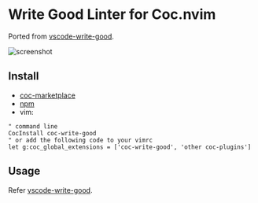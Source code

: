 # Write Good Linter for Coc.nvim

Ported from [vscode-write-good](https://github.com/nix-community/vscode-write-good).

![screenshot](https://github.com/user-attachments/assets/b82895e2-4f72-45c6-aad7-ee3da39e85f4)

## Install

- [coc-marketplace](https://github.com/fannheyward/coc-marketplace)
- [npm](https://www.npmjs.com/package/coc-write-good)
- vim:

```vim
" command line
CocInstall coc-write-good
" or add the following code to your vimrc
let g:coc_global_extensions = ['coc-write-good', 'other coc-plugins']
```

## Usage

Refer [vscode-write-good](https://github.com/TravisTheTechie/vscode-write-good).
